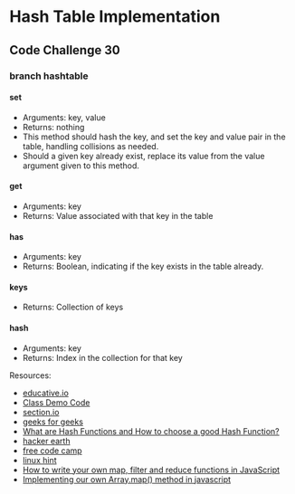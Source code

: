 # Hash Table Implementation

## Code Challenge 30

### branch hashtable

#### set

- Arguments: key, value
- Returns: nothing
- This method should hash the key, and set the key and value pair in the table, handling collisions as needed.
- Should a given key already exist, replace its value from the value argument given to this method.

#### get

- Arguments: key
- Returns: Value associated with that key in the table

#### has

- Arguments: key
- Returns: Boolean, indicating if the key exists in the table already.

#### keys

- Returns: Collection of keys

#### hash

- Arguments: key
- Returns: Index in the collection for that key

Resources:

- [educative.io](https://www.educative.io/blog/data-strucutres-hash-table-javascript)
- [Class Demo Code](https://github.com/codefellows/seattle-code-javascript-401d48/tree/main/class-30)
- [section.io](https://www.section.io/engineering-education/hash-tables-in-javascript/)
- [geeks for geeks](https://www.geeksforgeeks.org/introduction-to-hashing-data-structure-and-algorithm-tutorials/)
- [What are Hash Functions and How to choose a good Hash Function?](https://www.geeksforgeeks.org/what-are-hash-functions-and-how-to-choose-a-good-hash-function/)
- [hacker earth](https://www.hackerearth.com/practice/data-structures/hash-tables/basics-of-hash-tables/tutorial/)
- [free code camp](https://www.freecodecamp.org/news/javascript-hash-table-associative-array-hashing-in-js/#:~:text=To%20get%20a%20certain%20value,value%20stored%20at%20table%5Bindex%5D)
- [linux hint](https://linuxhint.com/javascript-hash-tables/)
- [How to write your own map, filter and reduce functions in JavaScript](https://www.freecodecamp.org/news/how-to-write-your-own-map-filter-and-reduce-functions-in-javascript-ab1e35679d26/)
- [Implementing our own Array.map() method in javascript](https://dev.to/dhilipkmr/implementing-our-own-array-map-method-in-javascript-553m)
